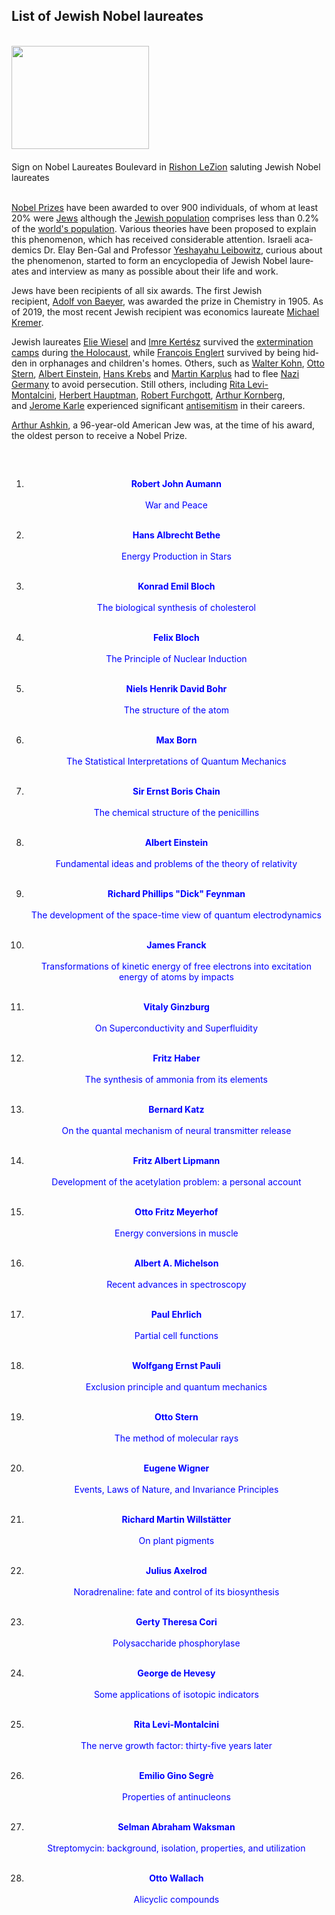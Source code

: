  <h2 id="firstHeading" class="firstHeading" lang="en">List of Jewish Nobel laureates</h2>
<div id="bodyContent" class="mw-body-content">
<div id="siteSub" class="noprint">&nbsp;</div>
<div id="mw-content-text" class="mw-content-ltr" dir="ltr" lang="en">
<div class="mw-parser-output">
<div class="thumb tright">
<div class="thumbinner"><a class="image" href="rishon_lezion.jpg"><img class="thumbimage" src="rishon_lezion.jpg" srcset="rishon_lezion.jpg" alt="" width="220" height="165" data-file-width="2048" data-file-height="1536" /></a>
<div class="thumbcaption">
<div class="magnify">&nbsp;</div>
Sign on Nobel Laureates Boulevard in&nbsp;<a title="Rishon LeZion" href="https://en.wikipedia.org/wiki/Rishon_LeZion">Rishon LeZion</a>&nbsp;saluting Jewish Nobel laureates</div>
<div class="thumbcaption">&nbsp;</div>
</div>
</div>
<p><a title="Nobel Prize" href="https://en.wikipedia.org/wiki/Nobel_Prize">Nobel Prizes</a>&nbsp;have been awarded to over 900 individuals,&nbsp;of whom at least 20% were&nbsp;<a title="Jews" href="https://en.wikipedia.org/wiki/Jews">Jews</a>&nbsp;although the&nbsp;<a class="mw-redirect" title="Jewish population" href="https://en.wikipedia.org/wiki/Jewish_population">Jewish population</a>&nbsp;comprises less than 0.2% of the&nbsp;<a class="mw-redirect" title="World's population" href="https://en.wikipedia.org/wiki/World%27s_population">world's population</a>.&nbsp;Various theories have been proposed to explain this phenomenon, which has received considerable attention.&nbsp;Israeli academics Dr. Elay Ben-Gal and Professor&nbsp;<a title="Yeshayahu Leibowitz" href="https://en.wikipedia.org/wiki/Yeshayahu_Leibowitz">Yeshayahu Leibowitz</a>, curious about the phenomenon, started to form an encyclopedia of Jewish Nobel laureates and interview as many as possible about their life and work.</p>
<p>Jews have been recipients of all six awards. The first Jewish recipient,&nbsp;<a title="Adolf von Baeyer" href="https://en.wikipedia.org/wiki/Adolf_von_Baeyer">Adolf von Baeyer</a>, was awarded the prize in Chemistry in 1905. As of 2019, the most recent Jewish recipient was economics laureate&nbsp;<a title="Michael Kremer" href="https://en.wikipedia.org/wiki/Michael_Kremer">Michael Kremer</a>.</p>
<p>Jewish laureates&nbsp;<a title="Elie Wiesel" href="https://en.wikipedia.org/wiki/Elie_Wiesel">Elie Wiesel</a>&nbsp;and&nbsp;<a title="Imre Kert&eacute;sz" href="https://en.wikipedia.org/wiki/Imre_Kert%C3%A9sz">Imre Kert&eacute;sz</a>&nbsp;survived the&nbsp;<a title="Extermination camp" href="https://en.wikipedia.org/wiki/Extermination_camp">extermination camps</a>&nbsp;during&nbsp;<a title="The Holocaust" href="https://en.wikipedia.org/wiki/The_Holocaust">the Holocaust</a>,&nbsp;while&nbsp;<a title="Fran&ccedil;ois Englert" href="https://en.wikipedia.org/wiki/Fran%C3%A7ois_Englert">Fran&ccedil;ois Englert</a>&nbsp;survived by being hidden in orphanages and children's homes.&nbsp;Others, such as&nbsp;<a title="Walter Kohn" href="https://en.wikipedia.org/wiki/Walter_Kohn">Walter Kohn</a>,&nbsp;<a title="Otto Stern" href="https://en.wikipedia.org/wiki/Otto_Stern">Otto Stern</a>,&nbsp;<a title="Albert Einstein" href="https://en.wikipedia.org/wiki/Albert_Einstein">Albert Einstein</a>,&nbsp;<a title="Hans Adolf Krebs" href="https://en.wikipedia.org/wiki/Hans_Adolf_Krebs">Hans Krebs</a>&nbsp;and&nbsp;<a title="Martin Karplus" href="https://en.wikipedia.org/wiki/Martin_Karplus">Martin Karplus</a>&nbsp;had to flee&nbsp;<a title="Nazi Germany" href="https://en.wikipedia.org/wiki/Nazi_Germany">Nazi Germany</a>&nbsp;to avoid persecution.&nbsp;Still others, including&nbsp;<a title="Rita Levi-Montalcini" href="https://en.wikipedia.org/wiki/Rita_Levi-Montalcini">Rita Levi-Montalcini</a>,&nbsp;<a class="mw-redirect" title="Herbert Hauptman" href="https://en.wikipedia.org/wiki/Herbert_Hauptman">Herbert Hauptman</a>,&nbsp;<a class="mw-redirect" title="Robert Furchgott" href="https://en.wikipedia.org/wiki/Robert_Furchgott">Robert Furchgott</a>,&nbsp;<a title="Arthur Kornberg" href="https://en.wikipedia.org/wiki/Arthur_Kornberg">Arthur Kornberg</a>, and&nbsp;<a title="Jerome Karle" href="https://en.wikipedia.org/wiki/Jerome_Karle">Jerome Karle</a>&nbsp;experienced significant&nbsp;<a title="Antisemitism" href="https://en.wikipedia.org/wiki/Antisemitism">antisemitism</a>&nbsp;in their careers.</p>
<p><a title="Arthur Ashkin" href="https://en.wikipedia.org/wiki/Arthur_Ashkin">Arthur Ashkin</a>, a 96-year-old American Jew was, at the time of his award, the oldest person to receive a Nobel Prize.</p>
</div>
</div>
</div>
 </br>
 
 <h2> </h2>
 

 1.  <a href="https://en.wikipedia.org/wiki/Robert_Aumann" target="_blank" style="text-decoration:none"> <font color="blue"> <center> <b>Robert John Aumann</b></center></font> </a></br>
<a href="https://github.com/manjunath5496/Jewish-Nobel-Lectures/blob/master/jwn(1).pdf" target="_blank" style="text-decoration:none"> <font color="blue"> <center> War and Peace</center></font> </a></br>
                
2. <a href="https://en.wikipedia.org/wiki/Hans_Bethe" target="_blank" style="text-decoration:none"> <font color="blue"> <center> <b>Hans Albrecht Bethe</b></center></font> </a></br>
               <a href="https://github.com/manjunath5496/Jewish-Nobel-Lectures/blob/master/jwn(2).pdf" target="_blank" style="text-decoration:none"> <font color="blue"> <center> Energy Production in Stars</center></font> </a></br>
                
 3.  <a href="https://en.wikipedia.org/wiki/Konrad_Emil_Bloch" target="_blank" style="text-decoration:none"> <font color="blue"> <center> <b>Konrad Emil Bloch</b></center></font> </a></br>
<a href="https://github.com/manjunath5496/Jewish-Nobel-Lectures/blob/master/jwn(3).pdf" target="_blank" style="text-decoration:none"> <font color="blue"> <center> The biological synthesis of cholesterol</center></font> </a></br>
                
4. <a href="https://en.wikipedia.org/wiki/Felix_Bloch" target="_blank" style="text-decoration:none"> <font color="blue"> <center><b> Felix Bloch</b></center></font> </a></br>
               <a href="https://github.com/manjunath5496/Jewish-Nobel-Lectures/blob/master/jwn(4).pdf" target="_blank" style="text-decoration:none"> <font color="blue"> <center> The Principle of Nuclear Induction</center></font> </a></br>
 

5.  <a href="https://en.wikipedia.org/wiki/Niels_Bohr" target="_blank" style="text-decoration:none"> <font color="blue"> <center> <b>Niels Henrik David Bohr</b></center></font> </a></br>
<a href="https://github.com/manjunath5496/Jewish-Nobel-Lectures/blob/master/jwn(5).pdf" target="_blank" style="text-decoration:none"> <font color="blue"> <center>The structure of the atom</center></font> </a></br>
                
6. <a href="https://en.wikipedia.org/wiki/Max_Born" target="_blank" style="text-decoration:none"> <font color="blue"> <center> <b>Max Born</b></center></font> </a></br>
               <a href="https://github.com/manjunath5496/Jewish-Nobel-Lectures/blob/master/jwn(6).pdf" target="_blank" style="text-decoration:none"> <font color="blue"> <center> The Statistical Interpretations of Quantum Mechanics</center></font> </a></br>
                
 7.  <a href="https://en.wikipedia.org/wiki/Ernst_Chain" target="_blank" style="text-decoration:none"> <font color="blue"> <center> <b>Sir Ernst Boris Chain</b></center></font> </a></br>
<a href="https://github.com/manjunath5496/Jewish-Nobel-Lectures/blob/master/jwn(7).pdf" target="_blank" style="text-decoration:none"> <font color="blue"> <center>The chemical structure of the penicillins</center></font> </a></br>
                
8. <a href="https://en.wikipedia.org/wiki/Albert_Einstein" target="_blank" style="text-decoration:none"> <font color="blue"> <center><b> Albert Einstein</b></center></font> </a></br>
               <a href="https://github.com/manjunath5496/Jewish-Nobel-Lectures/blob/master/jwn(8).pdf" target="_blank" style="text-decoration:none"> <font color="blue"> <center> Fundamental ideas and problems of the theory of relativity</center></font> </a></br>
               
 9.  <a href="https://en.wikipedia.org/wiki/Richard_Feynman" target="_blank" style="text-decoration:none"> <font color="blue"> <center> <b>Richard Phillips "Dick" Feynman</b></center></font> </a></br>
<a href="https://github.com/manjunath5496/Jewish-Nobel-Lectures/blob/master/jwn(9).pdf" target="_blank" style="text-decoration:none"> <font color="blue"> <center> The development of the space-time view of quantum electrodynamics</center></font> </a></br>
                
10. <a href="https://en.wikipedia.org/wiki/James_Franck" target="_blank" style="text-decoration:none"> <font color="blue"> <center> <b>James Franck</b></center></font> </a></br>
               <a href="https://github.com/manjunath5496/Jewish-Nobel-Lectures/blob/master/jwn(10).pdf" target="_blank" style="text-decoration:none"> <font color="blue"> <center> Transformations of kinetic energy of free electrons into excitation energy of atoms by impacts</center></font> </a></br>
                
 11.  <a href="https://en.wikipedia.org/wiki/Vitaly_Ginzburg" target="_blank" style="text-decoration:none"> <font color="blue"> <center> <b>Vitaly Ginzburg</b></center></font> </a></br>
<a href="https://github.com/manjunath5496/Jewish-Nobel-Lectures/blob/master/jwn(11).pdf" target="_blank" style="text-decoration:none"> <font color="blue"> <center>On Superconductivity and Superfluidity</center></font> </a></br>
                
12. <a href="https://en.wikipedia.org/wiki/Fritz_Haber" target="_blank" style="text-decoration:none"> <font color="blue"> <center><b> Fritz Haber </b></center></font> </a></br>
               <a href="https://github.com/manjunath5496/Jewish-Nobel-Lectures/blob/master/jwn(12).pdf" target="_blank" style="text-decoration:none"> <font color="blue"> <center> The synthesis of ammonia from its elements</center></font> </a></br>
 

13.  <a href="https://en.wikipedia.org/wiki/Bernard_Katz" target="_blank" style="text-decoration:none"> <font color="blue"> <center> <b>Bernard Katz</b></center></font> </a></br>
<a href="https://github.com/manjunath5496/Jewish-Nobel-Lectures/blob/master/jwn(13).pdf" target="_blank" style="text-decoration:none"> <font color="blue"> <center>On the quantal mechanism of neural transmitter release</center></font> </a></br>
                
14. <a href="https://en.wikipedia.org/wiki/Fritz_Albert_Lipmann" target="_blank" style="text-decoration:none"> <font color="blue"> <center> <b>Fritz Albert Lipmann </b></center></font> </a></br>
               <a href="https://github.com/manjunath5496/Jewish-Nobel-Lectures/blob/master/jwn(14).pdf" target="_blank" style="text-decoration:none"> <font color="blue"> <center> Development of the acetylation problem: a personal account</center></font> </a></br>
                
 15.  <a href="https://en.wikipedia.org/wiki/Otto_Fritz_Meyerhof" target="_blank" style="text-decoration:none"> <font color="blue"> <center> <b>Otto Fritz Meyerhof </b></center></font> </a></br>
<a href="https://github.com/manjunath5496/Jewish-Nobel-Lectures/blob/master/jwn(15).pdf" target="_blank" style="text-decoration:none"> <font color="blue"> <center>Energy conversions in muscle</center></font> </a></br>
                
16. <a href="https://en.wikipedia.org/wiki/Albert_A._Michelson" target="_blank" style="text-decoration:none"> <font color="blue"> <center><b>Albert A. Michelson</b></center></font> </a></br>
               <a href="https://github.com/manjunath5496/Jewish-Nobel-Lectures/blob/master/jwn(16).pdf" target="_blank" style="text-decoration:none"> <font color="blue"> <center> Recent advances in spectroscopy</center></font> </a></br>
               
17. <a href="https://en.wikipedia.org/wiki/Paul_Ehrlich" target="_blank" style="text-decoration:none"> <font color="blue"> <center><b> Paul Ehrlich</b></center></font> </a></br>
               <a href="https://github.com/manjunath5496/Jewish-Nobel-Lectures/blob/master/jwn(17).pdf" target="_blank" style="text-decoration:none"> <font color="blue"> <center> Partial cell functions</center></font> </a></br>
               
 18.  <a href="https://en.wikipedia.org/wiki/Wolfgang_Pauli" target="_blank" style="text-decoration:none"> <font color="blue"> <center> <b>Wolfgang Ernst Pauli</b></center></font> </a></br>
<a href="https://github.com/manjunath5496/Jewish-Nobel-Lectures/blob/master/jwn(18).pdf" target="_blank" style="text-decoration:none"> <font color="blue"> <center> Exclusion principle and quantum mechanics</center></font> </a></br>
                
19. <a href="https://en.wikipedia.org/wiki/Otto_Stern" target="_blank" style="text-decoration:none"> <font color="blue"> <center> <b>Otto Stern</b></center></font> </a></br>
               <a href="https://github.com/manjunath5496/Jewish-Nobel-Lectures/blob/master/jwn(19).pdf" target="_blank" style="text-decoration:none"> <font color="blue"> <center> The method of molecular rays</center></font> </a></br>
                
 20.  <a href="https://en.wikipedia.org/wiki/Eugene_Wigner" target="_blank" style="text-decoration:none"> <font color="blue"> <center> <b>Eugene Wigner</b></center></font> </a></br>
<a href="https://github.com/manjunath5496/Jewish-Nobel-Lectures/blob/master/jwn(20).pdf" target="_blank" style="text-decoration:none"> <font color="blue"> <center>Events, Laws of Nature, and Invariance Principles</center></font> </a></br>
                
21. <a href="https://en.wikipedia.org/wiki/Richard_Willst%C3%A4tter" target="_blank" style="text-decoration:none"> <font color="blue"> <center><b> Richard Martin Willstätter</b></center></font> </a></br>
               <a href="https://github.com/manjunath5496/Jewish-Nobel-Lectures/blob/master/jwn(21).pdf" target="_blank" style="text-decoration:none"> <font color="blue"> <center> On plant pigments</center></font> </a></br>
 

22.  <a href="https://en.wikipedia.org/wiki/Julius_Axelrod" target="_blank" style="text-decoration:none"> <font color="blue"> <center> <b>Julius Axelrod</b></center></font> </a></br>
<a href="https://github.com/manjunath5496/Jewish-Nobel-Lectures/blob/master/jwn(22).pdf" target="_blank" style="text-decoration:none"> <font color="blue"> <center>Noradrenaline: fate and control of its biosynthesis</center></font> </a></br>
                
23. <a href="https://en.wikipedia.org/wiki/Gerty_Cori" target="_blank" style="text-decoration:none"> <font color="blue"> <center> <b>Gerty Theresa Cori  </b></center></font> </a></br>
               <a href="https://github.com/manjunath5496/Jewish-Nobel-Lectures/blob/master/jwn(23).pdf" target="_blank" style="text-decoration:none"> <font color="blue"> <center> Polysaccharide phosphorylase</center></font> </a></br>
                
 24.  <a href="https://en.wikipedia.org/wiki/George_de_Hevesy" target="_blank" style="text-decoration:none"> <font color="blue"> <center> <b>George de Hevesy</b></center></font> </a></br>
<a href="https://github.com/manjunath5496/Jewish-Nobel-Lectures/blob/master/jwn(24).pdf" target="_blank" style="text-decoration:none"> <font color="blue"> <center>Some applications of isotopic indicators</center></font> </a></br>
                
25. <a href="https://en.wikipedia.org/wiki/Rita_Levi-Montalcini" target="_blank" style="text-decoration:none"> <font color="blue"> <center><b>Rita Levi-Montalcini</b></center></font> </a></br>
               <a href="https://github.com/manjunath5496/Jewish-Nobel-Lectures/blob/master/jwn(25).pdf" target="_blank" style="text-decoration:none"> <font color="blue"> <center> The nerve growth factor: thirty-five years later</center></font> </a></br>                             
 26. <a href="https://en.wikipedia.org/wiki/Emilio_Segr%C3%A8" target="_blank" style="text-decoration:none"> <font color="blue"> <center> <b>Emilio Gino Segrè  </b></center></font> </a></br>
               <a href="https://github.com/manjunath5496/Jewish-Nobel-Lectures/blob/master/jwn(26).pdf" target="_blank" style="text-decoration:none"> <font color="blue"> <center> Properties of antinucleons</center></font> </a></br>
                
 27.  <a href="https://en.wikipedia.org/wiki/Selman_Waksman" target="_blank" style="text-decoration:none"> <font color="blue"> <center> <b>Selman Abraham Waksman </b></center></font> </a></br>
<a href="https://github.com/manjunath5496/Jewish-Nobel-Lectures/blob/master/jwn(27).pdf" target="_blank" style="text-decoration:none"> <font color="blue"> <center>Streptomycin: background, isolation, properties, and utilization</center></font> </a></br>
                
28. <a href="https://en.wikipedia.org/wiki/Otto_Wallach" target="_blank" style="text-decoration:none"> <font color="blue"> <center><b>Otto Wallach</b></center></font> </a></br>
               <a href="https://github.com/manjunath5496/Jewish-Nobel-Lectures/blob/master/jwn(28).pdf" target="_blank" style="text-decoration:none"> <font color="blue"> <center> Alicyclic compounds</center></font> </a></br>             
               
               
